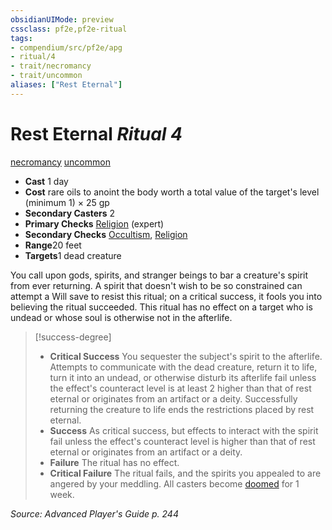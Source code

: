 ```yaml
---
obsidianUIMode: preview
cssclass: pf2e,pf2e-ritual
tags:
- compendium/src/pf2e/apg
- ritual/4
- trait/necromancy
- trait/uncommon
aliases: ["Rest Eternal"]
---
```

# Rest Eternal *Ritual 4*  
[necromancy](rules/traits/necromancy.md "Necromancy School Trait")  [uncommon](rules/traits/uncommon.md "Uncommon Rarity Trait")  

- **Cast** 1 day
- **Cost** rare oils to anoint the body worth a total value of the target's level (minimum 1) × 25 gp
- **Secondary Casters** 2
- **Primary Checks** [Religion](compendium/skills.md#Religion) (expert)
- **Secondary Checks** [Occultism](compendium/skills.md#Occultism), [Religion](compendium/skills.md#Religion)
- **Range**20 feet
- **Targets**1 dead creature

You call upon gods, spirits, and stranger beings to bar a creature's spirit from ever returning. A spirit that doesn't wish to be so constrained can attempt a Will save to resist this ritual; on a critical success, it fools you into believing the ritual succeeded. This ritual has no effect on a target who is undead or whose soul is otherwise not in the afterlife.

> [!success-degree] 
> - **Critical Success** You sequester the subject's spirit to the afterlife. Attempts to communicate with the dead creature, return it to life, turn it into an undead, or otherwise disturb its afterlife fail unless the effect's counteract level is at least 2 higher than that of rest eternal or originates from an artifact or a deity. Successfully returning the creature to life ends the restrictions placed by rest eternal.
> - **Success** As critical success, but effects to interact with the spirit fail unless the effect's counteract level is higher than that of rest eternal or originates from an artifact or a deity.
> - **Failure** The ritual has no effect.
> - **Critical Failure** The ritual fails, and the spirits you appealed to are angered by your meddling. All casters become [doomed](rules/conditions.md#Doomed) for 1 week.

*Source: Advanced Player's Guide p. 244*